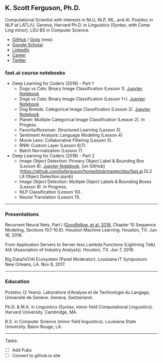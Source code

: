 ## K. Scott Ferguson, Ph.D.

Computational Scientist with interests in NLU, NLP, ML, and AI. Postdoc in NLP at LATL/U. Geneva, Harvard Ph.D. in Linguistics (Syntax, with Comp Ling minor), LSU BS in Computer Science.

  * [GitHub](https://github.com/ksferguson/home) / [Gists](https://gist.github.com/ksferguson) (new)
  * [Google Scholar](https://scholar.google.com/citations?user=bPUb6hcAAAAJ&hl=en)
  * [LinkedIn](https://www.linkedin.com/in/kscottferguson)
  * [Career](https://careerwebfolio.com/scottferguson)
  * [Twitter](https://twitter.com/ksferguson)

### fast.ai course notebooks

  * Deep Learning for Coders (2018) - Part 1
    * Dogs vs Cats: Binary Image Classification (Lesson 1). [Jupyter Notebook](https://github.com/ksferguson/home/blob/master/nbs/fastai-BC-Dogs-Cats.ipynb)
    * Dogs vs Cats: Binary Image Classification (Lesson 1+). [Jupyter Notebook](https://github.com/ksferguson/home/blob/master/nbs/fastai-BC-Dogs-Cats-KMCL.ipynb)
    * Dog Breeds: Categorical Image Classification (Lesson 2). [Jupyter Notebook](https://github.com/ksferguson/home/blob/master/nbs/fastai-MC-Dog-Breeds.ipynb)
    * Planet: Multiple Categorical Image Classification (Lesson 2). In Progess.
    * Favorita/Rossman: Structured Learning (Lesson 3).
    * Sentiment Analysis: Language Modeling (Lesson 4)
    * Movie Lens: Collaborative Filtering (Lesson 5).
    * RNN: Custom Layer (Lesson 6/7).
    * Batch Normalization (Lesson 7).
  * Deep Learning for Coders (2018) - Part 2
    * Image Object Detection: Primary Object Label & Bounding Box (Lesson 8). [Jupyter Notebook](https://nbviewer.jupyter.org/github/ksferguson/home/blob/master/nbs/fast.ai%20DL2%20L8%20Object%20Detection.ipynb), [on GitHub](https://github.com/ksferguson/home/blob/master/nbs/fast.ai DL2 L8 Object Detection.ipynb)
    * Image Object Detection: Multiple Object Labels & Bounding Boxes (Lesson 9). In Progress.
    * NLP Classification (Lesson 10).
    * Neural Translation (Lesson 11).

---

### Presentations

Recurrent Neural Nets, Part I ([Goodfellow, et al. 2016](http://www.deeplearningbook.org/contents/rnn.html), Chapter 10 Sequence Modeling, Sections 10.1-10.6). Houston Machine Learning. Houston, TX. Jun 16, 2018.

From Application Servers to Server-less Lambda Functions (Lightning Talk). AIA (Association of Industry Analysts). Houston, TX. Jun 7, 2018.

Big Data/IoT/AI Ecosystem (Panel Moderator). Louisiana IT Symposium. New Orleans, LA. Nov 8, 2017.

---

### Education

Postdoc (2 Years). Laboratiore d'Analyse et de Technologie du Langage, Université de Genève. Geneva, Switzerland.

Ph.D. & M.A. in Linguistics (Syntax, minor field Computational Linguistics). Harvard University. Cambridge, MA.

B.S. in Computer Science (minor field linguistics). Louisiana State University. Baton Rouge, LA.

---
Tasks:

  * [ ] Add Pubs
  * [ ] Convert to github.io site
